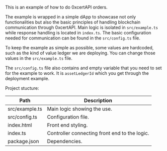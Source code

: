 This is an example of how to do 0xcertAPI orders.

The example is wrapped in a simple dApp to showcase not only functionalities but also the basic principles of handling blockchain communication through 0xcertAPI. Main logic is isolated in `src/example.ts` while response handling is located in `index.ts`. The basic configuration needed for communication can be found in the `src/config.ts` file.

To keep the example as simple as possible, some values are hardcoded, such as the kind of value ledger we are deploying. You can change those values in the `src/example.ts` file.

The `src/config.ts` file also contains and empty variable that you need to set for the example to work. It is `assetLedgerId` which you get through the deployment example.

Project stucture:

| Path | Description
|-|-
| src/example.ts | Main logic showing the use.
| src/config.ts | Configuration file.
| index.html | Front end styling.
| index.ts | Controller connecting front end to the logic.
| package.json | Dependencies.
